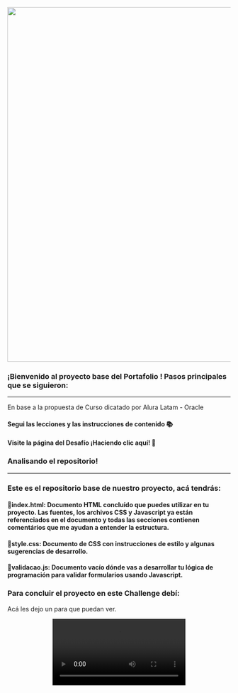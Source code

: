 <p align="center" >
     <img width="800" heigth="600" src="https://mir-s3-cdn-cf.behance.net/b2231f9b5b7f454244d799af158eb0a1/277607e3-8e4a-40b1-8243-752260d515b3_rwc_-2x3x3200x402x3200.jpg?h=d5eece6d478931701954943ec0e86f51">
</p>


### ¡Bienvenido al proyecto base del Portafolio ! Pasos principales que se siguieron:
---
En base a la propuesta de Curso dicatado por Alura Latam - Oracle
#### Segui las lecciones y las instrucciones de contenido 📚
#### Visite la página del Desafío ¡Haciendo clic aquí! 📃

### Analisando el repositorio!
---
### Este es el repositorio base de nuestro proyecto, acá tendrás:
#### 🔹index.html: Documento HTML concluído que puedes utilizar en tu proyecto. Las fuentes, los archivos CSS y Javascript ya están referenciados en el documento y todas las secciones contienen comentários que me ayudan a entender la estructura.
#### 🔹style.css: Documento de CSS con instrucciones de estilo y algunas sugerencias de desarrollo.
#### 🔹validacao.js: Documento vacío dónde vas a desarrollar tu lógica de programación para validar formularios usando Javascript.



### Para concluir el proyecto en este Challenge debí:
 Acá les dejo un para que puedan ver.

<p align="center" >
     <video src="https://www.youtube.com/embed/qjZH4ryRG0o" controls></video>
</p>
